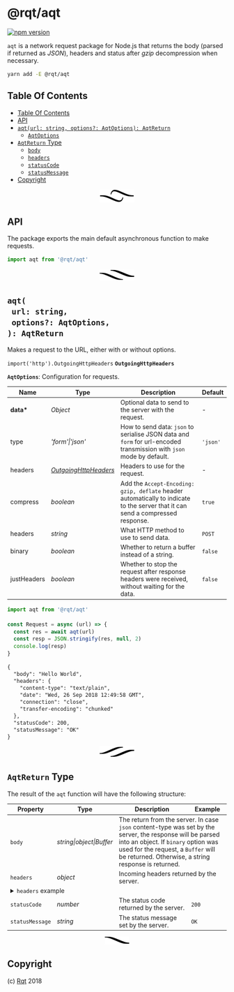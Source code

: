 # @rqt/aqt

[![npm version](https://badge.fury.io/js/%40rqt%2Faqt.svg)](https://npmjs.org/package/@rqt/aqt)

`aqt` is a network request package for Node.js that returns the body (parsed if returned as _JSON_), headers and status after _gzip_ decompression when necessary.

```sh
yarn add -E @rqt/aqt
```

## Table Of Contents

- [Table Of Contents](#table-of-contents)
- [API](#api)
- [`aqt(url: string, options?: AqtOptions): AqtReturn`](#aqturl-stringoptions-aqtoptions-aqtreturn)
  * [`AqtOptions`](#type-aqtoptions)
- [`AqtReturn` Type](#aqtreturn-type)
  * [<code>body</code>](#body)
  * [<code>headers</code>](#headers)
  * [<code>statusCode</code>](#statuscode)
  * [<code>statusMessage</code>](#statusmessage)
- [Copyright](#copyright)

<p align="center"><a href="#table-of-contents"><img src=".documentary/section-breaks/0.svg?sanitize=true"></a></p>

## API

The package exports the main default asynchronous function to make requests.

```js
import aqt from '@rqt/aqt'
```

<p align="center"><a href="#table-of-contents"><img src=".documentary/section-breaks/1.svg?sanitize=true"></a></p>

## `aqt(`<br/>&nbsp;&nbsp;`url: string,`<br/>&nbsp;&nbsp;`options?: AqtOptions,`<br/>`): AqtReturn`

Makes a request to the URL, either with or without options.

`import('http').OutgoingHttpHeaders` __<a name="type-outgoinghttpheaders">`OutgoingHttpHeaders`</a>__

__<a name="type-aqtoptions">`AqtOptions`</a>__: Configuration for requests.

|    Name     |                        Type                        |                                                           Description                                                           | Default  |
| ----------- | -------------------------------------------------- | ------------------------------------------------------------------------------------------------------------------------------- | -------- |
| __data*__   | _Object_                                           | Optional data to send to the server with the request.                                                                           | -        |
| type        | _'form'\|'json'_                                   | How to send data: `json` to serialise JSON data and `form` for url-encoded transmission with `json` mode by default.            | `'json'` |
| headers     | _[OutgoingHttpHeaders](#type-outgoinghttpheaders)_ | Headers to use for the request.                                                                                                 | -        |
| compress    | _boolean_                                          | Add the `Accept-Encoding: gzip, deflate` header automatically to indicate to the server that it can send a compressed response. | `true`   |
| headers     | _string_                                           | What HTTP method to use to send data.                                                                                           | `POST`   |
| binary      | _boolean_                                          | Whether to return a buffer instead of a string.                                                                                 | `false`  |
| justHeaders | _boolean_                                          | Whether to stop the request after response headers were received, without waiting for the data.                                 | `false`  |
```js
import aqt from '@rqt/aqt'

const Request = async (url) => {
  const res = await aqt(url)
  const resp = JSON.stringify(res, null, 2)
  console.log(resp)
}
```
```json5
{
  "body": "Hello World",
  "headers": {
    "content-type": "text/plain",
    "date": "Wed, 26 Sep 2018 12:49:58 GMT",
    "connection": "close",
    "transfer-encoding": "chunked"
  },
  "statusCode": 200,
  "statusMessage": "OK"
}
```

<p align="center"><a href="#table-of-contents"><img src=".documentary/section-breaks/2.svg?sanitize=true"></a></p>

## `AqtReturn` Type

The result of the `aqt` function will have the following structure:

<table>
 <thead>
  <tr>
   <th>Property</th>
   <th>Type</th>
   <th>Description</th>
   <th>Example</th>
  </tr>
 </thead>
 <tbody>
  <tr>
   <td><a name="body"><code>body</code></a></td>
   <td><em>string|object|Buffer</em></td>
   <td colspan="2">The return from the server. In case <code>json</code> content-type was set by the server, the response will be parsed into an object. If <code>binary</code> option was used for the request, a <code>Buffer</code> will be returned. Otherwise, a string response is returned.</td>
  </tr>
  <tr>
   <td><a name="headers"><code>headers</code></a></td>
   <td><em>object</em></td>
   <td colspan="2">Incoming headers returned by the server.</td>
  </tr>
  <tr></tr>
  <tr>
   <td colspan="4">

<details>
<summary><code>headers</code> example</summary>

```json5
{
  "server": "GitHub.com",
  "date": "Wed, 18 Jul 2018 01:32:47 GMT",
  "content-type": "application/json; charset=utf-8",
  "content-length": "2",
  "connection": "close",
  "status": "200 OK",
  "x-ratelimit-limit": "60",
  "x-ratelimit-remaining": "59",
  "x-ratelimit-reset": "1531881167",
  "cache-control": "public, max-age=60, s-maxage=60",
  "vary": "Accept",
  "etag": "\"d751713988987e9331980363e24189ce\"",
  "x-github-media-type": "github.v3; format=json",
  "access-control-allow-origin": "*",
  "x-frame-options": "deny",
  "x-content-type-options": "nosniff",
  "x-xss-protection": "1; mode=block",
  "content-security-policy": "default-src 'none'",
  "x-runtime-rack": "0.018822",
  "x-github-request-id": "F187:785E:65A1E8A:C2A36B5:5B4E98BF"
}
```
</details>
</td>
  </tr>
  <tr>
   <td><a name="statuscode"><code>statusCode</code></a></td>
   <td><em>number</em></td>
   <td>The status code returned by the server.</td>
   <td><code>200</code></td>
  </tr>
  <tr>
   <td><a name="statusmessage"><code>statusMessage</code></a></td>
   <td><em>string</em></td>
   <td>The status message set by the server.</td>
   <td><code>OK</code></td>
  </tr>
 </tbody>
</table>


<p align="center"><a href="#table-of-contents"><img src=".documentary/section-breaks/3.svg?sanitize=true"></a></p>

## Copyright

(c) [Rqt][1] 2018

[1]: https://rqt.biz
